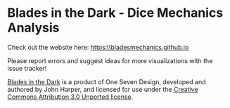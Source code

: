Blades in the Dark - Dice Mechanics Analysis
======================

Check out the website here:
<https:\\bladesmechanics.github.io>

Please report errors and suggest ideas for more visualizations with the issue tracker!

[Blades in the Dark](http://www.bladesinthedark.com/) is a product of One Seven Design, developed and authored by John Harper, and licensed for use under the [Creative Commons Attribution 3.0 Unported license](http://creativecommons.org/licenses/by/3.0/).